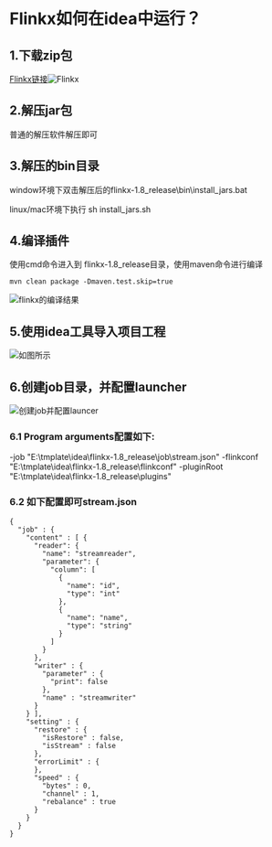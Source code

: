 # Flinkx如何在idea中运行？

## 1.下载zip包

[Flinkx链接](https://github.com/DTStack/flinkx)![Flinkx](https://img2020.cnblogs.com/blog/622382/202008/622382-20200809165608631-252785534.png)

## 2.解压jar包

普通的解压软件解压即可

## 3.解压的bin目录

 window环境下双击解压后的flinkx-1.8_release\bin\install_jars.bat

 linux/mac环境下执行 sh install_jars.sh

## 4.编译插件

使用cmd命令进入到 flinkx-1.8_release目录，使用maven命令进行编译

```
mvn clean package -Dmaven.test.skip=true
```

![flinkx的编译结果](https://img2020.cnblogs.com/blog/622382/202008/622382-20200809182513956-1929594896.png)

## 5.使用idea工具导入项目工程

![如图所示](https://img2020.cnblogs.com/blog/622382/202008/622382-20200815183506309-70824110.png)

## 6.创建job目录，并配置launcher

![创建job并配置launcer](https://img2020.cnblogs.com/blog/622382/202008/622382-20200815183811451-27087232.png)

### 6.1 Program arguments配置如下:

-job "E:\tmplate\idea\flinkx-1.8_release\job\stream.json" -flinkconf "E:\tmplate\idea\flinkx-1.8_release\flinkconf" -pluginRoot "E:\tmplate\idea\flinkx-1.8_release\plugins"

### 6.2 如下配置即可stream.json

```
{
  "job" : {
    "content" : [ {
      "reader": {
        "name": "streamreader",
        "parameter": {
          "column": [
            {
              "name": "id",
              "type": "int"
            },
            {
              "name": "name",
              "type": "string"
            }
          ]
        }
      },
      "writer" : {
        "parameter" : {
          "print": false
        },
        "name" : "streamwriter"
      }
    } ],
    "setting" : {
      "restore" : {
        "isRestore" : false,
        "isStream" : false
      },
      "errorLimit" : {
      },
      "speed" : {
        "bytes" : 0,
        "channel" : 1,
        "rebalance" : true
      }
    }
  }
}
```

